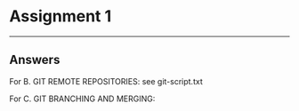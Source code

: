 # Assignment 1

---
## Answers

For B. GIT REMOTE REPOSITORIES:
see git-script.txt


For C. GIT BRANCHING AND MERGING: